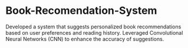 # Book-Recomendation-System
Developed a system that suggests personalized book recommendations based on user preferences and reading history. Leveraged Convolutional Neural Networks (CNN) to enhance the accuracy of suggestions.
